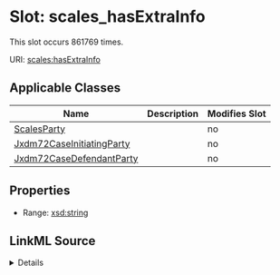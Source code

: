 

# Slot: scales_hasExtraInfo




This slot occurs 861769 times.


URI: [scales:hasExtraInfo](http://schemas.scales-okn.org/rdf/scales#hasExtraInfo)



<!-- no inheritance hierarchy -->





## Applicable Classes

| Name | Description | Modifies Slot |
| --- | --- | --- |
| [ScalesParty](../classes/ScalesParty.md) |  |  no  |
| [Jxdm72CaseInitiatingParty](../classes/Jxdm72CaseInitiatingParty.md) |  |  no  |
| [Jxdm72CaseDefendantParty](../classes/Jxdm72CaseDefendantParty.md) |  |  no  |







## Properties

* Range: [xsd:string](http://www.w3.org/2001/XMLSchema#string)







## LinkML Source

<details>

```yaml
name: scales_hasExtraInfo
from_schema: okns:scales-kg
rank: 1000
slot_uri: scales:hasExtraInfo
alias: scales_hasExtraInfo
domain_of:
- jxdm72_CaseDefendantParty
- jxdm72_CaseInitiatingParty
- scales_Party
range: string

```
</details>